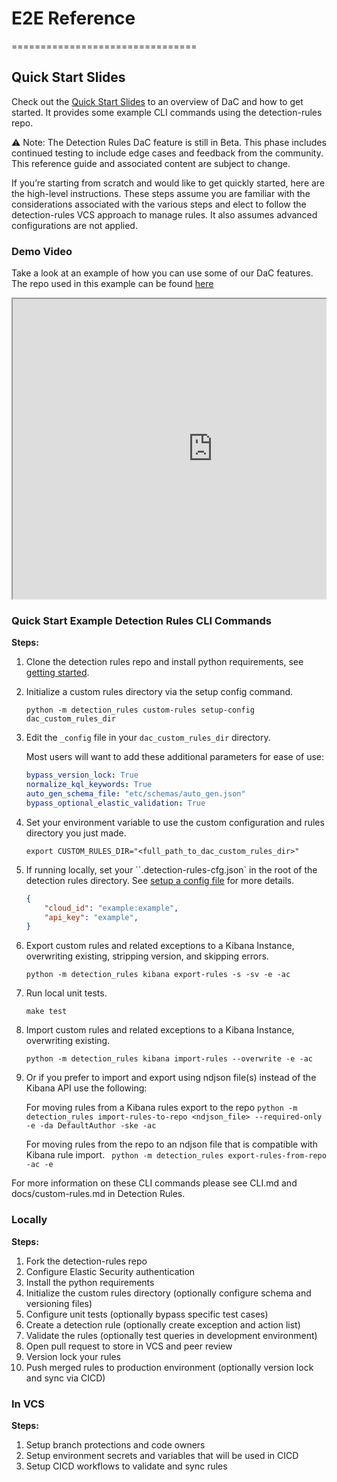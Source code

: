 # E2E Reference
================================

## Quick Start Slides

Check out the [Quick Start Slides](./_static/DaC_Rolling_your_own_Detections_as_Code.pdf) to an overview of DaC and how to get started. It provides some example CLI commands using the detection-rules repo.

⚠️ Note: The Detection Rules DaC feature is still in Beta. This phase includes continued testing to include edge cases and feedback from the community. This reference guide and associated content are subject to change. 

If you’re starting from scratch and would like to get quickly started, here are the high-level instructions. These steps assume you are familiar with the considerations associated with the various steps and elect to follow the detection-rules VCS approach to manage rules. It also assumes advanced configurations are not applied.

### Demo Video

Take a look at an example of how you can use some of our DaC features. The repo used in this example can be found [here](https://github.com/eric-forte-elastic/detection-rules-dac-demo)


<div style="position: relative; height: 0; overflow: hidden; max-width: 100%; height: auto;">
    <iframe src="https://drive.google.com/file/d/1XMPSdgjZipa94xufv_4byVrMm-0XaKZh/preview" width="640" height="480" allow="autoplay"></iframe>
</div>

### Quick Start Example Detection Rules CLI Commands

**Steps:**

1. Clone the detection rules repo and install python requirements, see [getting started](https://github.com/elastic/detection-rules?tab=readme-ov-file#getting-started).

1. Initialize a custom rules directory via the setup config command. 

    `python -m detection_rules custom-rules setup-config dac_custom_rules_dir`

1. Edit the `_config` file in your `dac_custom_rules_dir` directory. 

    Most users will want to add these additional parameters for ease of use:

    ```yaml
    bypass_version_lock: True
    normalize_kql_keywords: True
    auto_gen_schema_file: "etc/schemas/auto_gen.json"
    bypass_optional_elastic_validation: True
    ```

1. Set your environment variable to use the custom configuration and rules directory you just made.

    `export CUSTOM_RULES_DIR="<full_path_to_dac_custom_rules_dir>"`

1. If running locally, set your ``.detection-rules-cfg.json` in the root of the detection rules directory. See [setup a config file](https://github.com/elastic/detection-rules/blob/main/CLI.md#setup-a-config-file) for more details.

    ```json
    {
        "cloud_id": "example:example",
        "api_key": "example",
    }
    ```

1. Export custom rules and related exceptions to a Kibana Instance, overwriting existing, stripping version, and skipping errors.

    `python -m detection_rules kibana export-rules -s -sv -e -ac`

1. Run local unit tests.

   `make test`

1. Import custom rules and related exceptions to a Kibana Instance, overwriting existing.

    `python -m detection_rules kibana import-rules --overwrite -e -ac`

1. Or if you prefer to import and export using ndjson file(s) instead of the Kibana API use the following:

    For moving rules from a Kibana rules export to the repo
    `python -m detection_rules import-rules-to-repo <ndjson_file> --required-only -e -da DefaultAuthor -ske -ac`

    For moving rules from the repo to an ndjson file that is compatible with Kibana rule import.
    ` python -m detection_rules export-rules-from-repo -ac -e`

For more information on these CLI commands please see CLI.md and docs/custom-rules.md in Detection Rules.

### Locally

**Steps:**

1. Fork the detection-rules repo
1. Configure Elastic Security authentication
1. Install the python requirements
1. Initialize the custom rules directory (optionally configure schema and versioning files)
1. Configure unit tests (optionally bypass specific test cases)
1. Create a detection rule (optionally create exception and action list)
1. Validate the rules (optionally test queries in development environment)
1. Open pull request to store in VCS and peer review
1. Version lock your rules
1. Push merged rules to production environment (optionally version lock and sync via CICD)

### In VCS

**Steps:**

1. Setup branch protections and code owners
1. Setup environment secrets and variables that will be used in CICD
1. Setup CICD workflows to validate and sync rules
